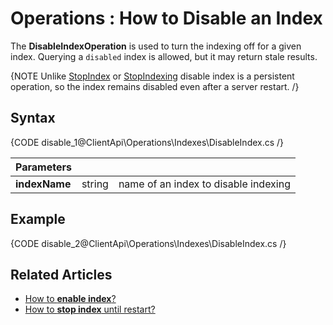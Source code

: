 ﻿# Operations : How to Disable an Index

The **DisableIndexOperation** is used to turn the indexing off for a given index. Querying a `disabled` index is allowed, but it may return stale results.

{NOTE Unlike [StopIndex](../../../../client-api/operations/maintenance/indexes/stop-index) or [StopIndexing](../../../../client-api/operations/maintenance/indexes/stop-indexing) disable index is a persistent operation, so the index remains disabled even after a server restart. /}


## Syntax

{CODE disable_1@ClientApi\Operations\Indexes\DisableIndex.cs /}

| Parameters | | |
| ------------- | ------------- | ----- |
| **indexName** | string | name of an index to disable indexing |

## Example

{CODE disable_2@ClientApi\Operations\Indexes\DisableIndex.cs /}

## Related Articles

- [How to **enable index**?](../../../../client-api/operations/maintenance/indexes/enable-index)
- [How to **stop index** until restart?](../../../../client-api/operations/maintenance/indexes/stop-index)
